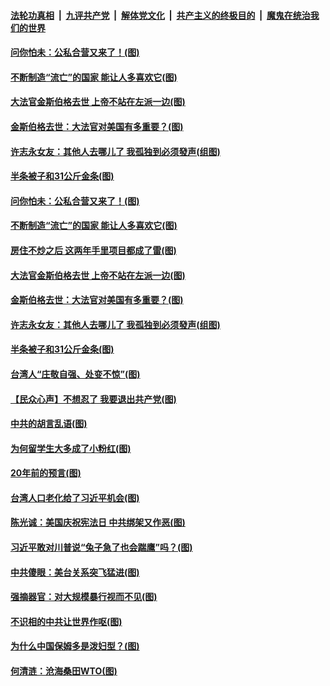 ####  [法轮功真相](../../../../basic/blob/master/README.md?t=09211403) &nbsp;|&nbsp; [九评共产党](../../../../9ping.md/blob/master/README.md?t=09211403) &nbsp;|&nbsp; [解体党文化](../../../../jtdwh.md/blob/master/README.md?t=09211403)  &nbsp;|&nbsp; [共产主义的终极目的](../../../../gczydzjmd.md/blob/master/README.md?t=09211403) &nbsp;|&nbsp; [魔鬼在统治我们的世界](../../../../mgztzwmdsj.md/blob/master/README.md?t=09211403) 

#### [问你怕未：公私合营又来了！(图)](../pages/p4/946745.md?t=09211403) 

#### [不断制造“流亡”的国家 能让人多喜欢它(图)](../pages/p4/946748.md?t=09211403) 

#### [大法官金斯伯格去世 上帝不站在左派一边(图)](../pages/p4/946743.md?t=09211403) 

#### [金斯伯格去世：大法官对美国有多重要？(图)](../pages/p4/946742.md?t=09211403) 

#### [许志永女友：其他人去哪儿了 我孤独到必须發声(组图)](../pages/p4/946741.md?t=09211403) 

#### [半条被子和31公斤金条(图)](../pages/p4/946677.md?t=09211403) 

#### [问你怕未：公私合营又来了！(图)](../pages/p4/946745.md?t=09211403) 

#### [不断制造“流亡”的国家 能让人多喜欢它(图)](../pages/p4/946748.md?t=09211403) 

#### [房住不炒之后 这两年手里项目都成了雷(图)](../pages/p4/946746.md?t=09211403) 

#### [大法官金斯伯格去世 上帝不站在左派一边(图)](../pages/p4/946743.md?t=09211403) 

#### [金斯伯格去世：大法官对美国有多重要？(图)](../pages/p4/946742.md?t=09211403) 

#### [许志永女友：其他人去哪儿了 我孤独到必须發声(组图)](../pages/p4/946741.md?t=09211403) 

#### [半条被子和31公斤金条(图)](../pages/p4/946677.md?t=09211403) 

#### [台湾人“庄敬自强、处变不惊”(图)](../pages/p4/946668.md?t=09211403) 

#### [【民众心声】不想忍了 我要退出共产党(图)](../pages/p4/946295.md?t=09211403) 

#### [中共的胡言乱语(图)](../pages/p4/946678.md?t=09211403) 

#### [为何留学生大多成了小粉红(图)](../pages/p4/946674.md?t=09211403) 

#### [20年前的预言(图)](../pages/p4/946568.md?t=09211403) 

#### [台湾人口老化给了习近平机会(图)](../pages/p4/946573.md?t=09211403) 

#### [陈光诚：美国庆祝宪法日 中共绑架又作恶(图)](../pages/p4/946581.md?t=09211403) 

#### [习近平敢对川普说“兔子急了也会踹鹰”吗？(图)](../pages/p4/946585.md?t=09211403) 

#### [中共傻眼：美台关系突飞猛进(图)](../pages/p4/946563.md?t=09211403) 

#### [强摘器官：对大规模暴行视而不见(图)](../pages/p4/946562.md?t=09211403) 

#### [不识相的中共让世界作呕(图)](../pages/p4/946463.md?t=09211403) 

#### [为什么中国保姆多是泼妇型？(图)](../pages/p4/946469.md?t=09211403) 

#### [何清涟：沧海桑田WTO(图)](../pages/p4/946462.md?t=09211403) 

